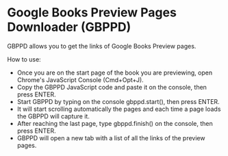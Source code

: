 # Google Books Preview Pages Downloader (GBPPD)

GBPPD allows you to get the links of Google Books Preview pages.

How to use:

- Once you are on the start page of the book you are previewing, open Chrome's JavaScript Console (Cmd+Opt+J).
- Copy the GBPPD JavaScript code and paste it on the console, then press ENTER.
- Start GBPPD by typing on the console gbppd.start(), then press ENTER.
- It will start scrolling automatically the pages and each time a page loads the GBPPD will capture it.
- After reaching the last page, type gbppd.finish() on the console, then press ENTER.
- GBPPD will open a new tab with a list of all the links of the preview pages.